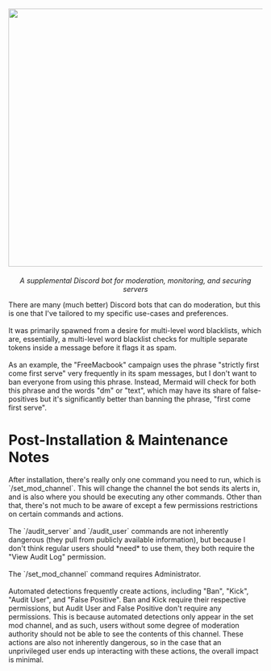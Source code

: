 <h1 align="center">
<img width="2048" height="512" alt="mermaid_full" src="https://github.com/user-attachments/assets/cff69df8-d385-4d1b-94a7-700732842671" />
</h1>
<p align="center"><i>A supplemental Discord bot for moderation, monitoring, and securing servers</i></p>
<p>There are many (much better) Discord bots that can do moderation, but this is one that I've tailored to my specific use-cases and preferences.
<br><br>
It was primarily spawned from a desire for multi-level word blacklists, which are, essentially, a multi-level word blacklist checks for multiple separate tokens inside a message before it flags it as spam.
<br><br>
As an example, the "FreeMacbook" campaign uses the phrase "strictly first come first serve" very frequently in its spam messages, but I don't want to ban everyone from using this phrase. Instead, Mermaid will check for both this phrase and the words "dm" or "text", which may have its share of false-positives but it's significantly better than banning the phrase, "first come first serve".
</p>
<h1>Post-Installation & Maintenance Notes</h1>
<p>
After installation, there's really only one command you need to run, which is `/set_mod_channel`. This will change the channel the bot sends its alerts in, and is also where you should be executing any other commands. Other than that, there's not much to be aware of except a few permissions restrictions on certain commands and actions.
<br><br>
The `/audit_server` and `/audit_user` commands are not inherently dangerous (they pull from publicly available information), but because I don't think regular users should *need* to use them, they both require the "View Audit Log" permission.
<br><br>
The `/set_mod_channel` command requires Administrator.
<br><br>
Automated detections frequently create actions, including "Ban", "Kick", "Audit User", and "False Positive". Ban and Kick require their respective permissions, but Audit User and False Positive don't require any permissions. This is because automated detections only appear in the set mod channel, and as such, users without some degree of moderation authority should not be able to see the contents of this channel. These actions are also not inherently dangerous, so in the case that an unprivileged user ends up interacting with these actions, the overall impact is minimal.
</p>
